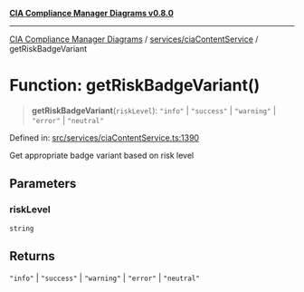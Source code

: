 [**CIA Compliance Manager Diagrams v0.8.0**](../../../README.md)

***

[CIA Compliance Manager Diagrams](../../../modules.md) / [services/ciaContentService](../README.md) / getRiskBadgeVariant

# Function: getRiskBadgeVariant()

> **getRiskBadgeVariant**(`riskLevel`): `"info"` \| `"success"` \| `"warning"` \| `"error"` \| `"neutral"`

Defined in: [src/services/ciaContentService.ts:1390](https://github.com/Hack23/cia-compliance-manager/blob/ab84d120f6a49e6faf7bc7924811e0da9b635211/src/services/ciaContentService.ts#L1390)

Get appropriate badge variant based on risk level

## Parameters

### riskLevel

`string`

## Returns

`"info"` \| `"success"` \| `"warning"` \| `"error"` \| `"neutral"`
